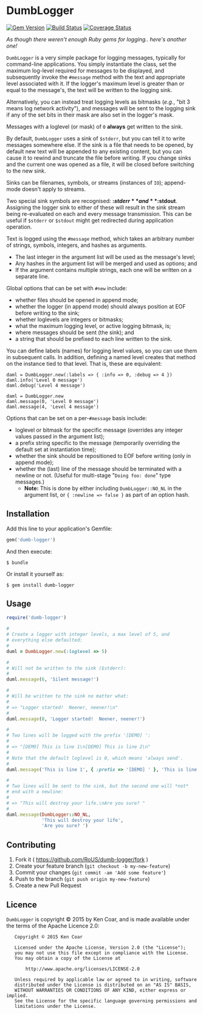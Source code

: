 # DumbLogger

[![Gem Version](https://badge.fury.io/rb/dumb-logger.svg)](http://badge.fury.io/rb/dumb-logger)
[![Build Status](https://travis-ci.org/RoUS/dumb-logger.svg?branch=master)](https://travis-ci.org/RoUS/dumb-logger)
[![Coverage Status](https://coveralls.io/repos/github/RoUS/dumb-logger/badge.svg)](https://coveralls.io/github/RoUS/dumb-logger)

*As though there weren't enough Ruby gems for logging.. here's another one!*

`DumbLogger` is a very simple package for logging messages, typically
for command-line applications.  You simply instantiate the class, set
the maximum log-level required for messages to be displayed, and
subsequently invoke the `#message` method with the text and
appropriate level associated with it.  If the logger's maximum level
is greater than or equal to the message's, the text will be written to
the logging sink.

Alternatively, you can instead treat logging levels as bitmasks
(*e.g.*, "bit 3 means log network activity"), and messages will be
sent to the logging sink if any of the set bits in their mask are also
set in the logger's mask.

Messages with a loglevel (or mask) of `0` **always** get written to
the sink.

By default, `DumbLogger` uses a sink of `$stderr`, but you can tell it
to write messages somewhere else.  If the sink is a file that needs to
be opened, by default new text will be appended to any existing
content, but you can cause it to rewind and truncate the file before
writing.  If you change sinks and the current one was opened as a
file, it will be closed before switching to the new sink.

Sinks can be filenames, symbols, or streams (instances of `IO`);
append-mode doesn't apply to streams.

Two special sink symbols are recognised: **:$stderr** and
**:$stdout**.  Assigning the logger sink to either of these will
result in the sink stream being re-evaluated on each and every message
transmission.  This can be useful if `$stderr` or `$stdout` might get
redirected during application operation.

Text is logged using the `#message` method, which takes an arbitrary
number of strings, symbols, integers, and hashes as arguments.

* The last integer in the argument list will be used as the message's
  level;
* Any hashes in the argument list will be merged and used as options;
  and
* If the argument contains multiple strings, each one will be written
  on a separate line.

Global options that can be set with `#new` include:

* whether files should be opened in append mode;
* whether the logger (in append mode) should always position at
  EOF before writing to the sink;
* whether loglevels are integers or bitmasks; 
* what the maximum logging level, or active logging bitmask, is;
* where messages should be sent (the sink); and
* a string that should be prefixed to each line written to the sink.

You can define labels (names) for logging level values, so you can use
them in subsequent calls.  In addition, defining a named level creates
that method on the instance tied to that level.  That is, these are
equivalent:

```
daml = DumbLogger.new(:labels => { :info => 0, :debug => 4 })
daml.info('Level 0 message')
daml.debug('Level 4 message')

daml = DumbLogger.new
daml.message(0, 'Level 0 message')
daml.message(4, 'Level 4 message')
```

Options that can be set on a per-`#message` basis include:

* loglevel or bitmask for the specific message (overrides any integer
  values passed in the argument list);
* a prefix string specific to the message (temporarily overriding the
  default set at instantiation time);
* whether the sink should be repositioned to EOF before writing (only
  in append mode); 
* whether the (last) line of the message should be terminated with a
  newline or not.  (Useful for multi-stage "`Doing foo: done`" type
  messages.)
  * **Note:** This is done by either including `DumbLogger::NO_NL`
    in the argument list, or `{ :newline => false }` as part of an option
    hash.

## Installation

Add this line to your application's Gemfile:

```ruby
gem('dumb-logger')
```

And then execute:

    $ bundle

Or install it yourself as:

    $ gem install dumb-logger

## Usage

```ruby
require('dumb-logger')

#
# Create a logger with integer levels, a max level of 5, and
# everything else defaulted:
#
duml = DumbLogger.new(:loglevel => 5)

#
# Will not be written to the sink ($stderr):
#
duml.message(6, 'Silent message!')

#
# Will be written to the sink no matter what:
#
# => "Logger started!  Neener, neener!\n"
#
duml.message(0, 'Logger started!  Neener, neener!')

#
# Two lines will be logged with the prefix '[DEMO] ':
#
# => "[DEMO] This is line 1\n[DEMO] This is line 2\n"
#
# Note that the default loglevel is 0, which means 'always send'.
#
duml.message('This is line 1', { :prefix => '[DEMO] ' }, 'This is line 2')

#
# Two lines will be sent to the sink, but the second one will *not*
# end with a newline:
#
# => "This will destroy your life.\nAre you sure? "
#
duml.message(DumbLogger::NO_NL,
             'This will destroy your life',
             'Are you sure? ')
```

## Contributing

1. Fork it ( https://github.com/RoUS/dumb-logger/fork )
2. Create your feature branch (`git checkout -b my-new-feature`)
3. Commit your changes (`git commit -am 'Add some feature'`)
4. Push to the branch (`git push origin my-new-feature`)
5. Create a new Pull Request

## Licence

`DumbLogger` is copyright © 2015 by Ken Coar, and is made available
under the terms of the Apache Licence 2.0:

```
   Copyright © 2015 Ken Coar

   Licensed under the Apache License, Version 2.0 (the "License");
   you may not use this file except in compliance with the License.
   You may obtain a copy of the License at

       http://www.apache.org/licenses/LICENSE-2.0

   Unless required by applicable law or agreed to in writing, software
   distributed under the License is distributed on an "AS IS" BASIS,
   WITHOUT WARRANTIES OR CONDITIONS OF ANY KIND, either express or implied.
   See the License for the specific language governing permissions and
   limitations under the License.
```
